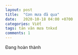 ```yaml
---
layout: post
title:  "Cơn mưa đã qua"
date:   2020-10-18 04:00 +0700
categories: Viết
tags: tản văn mưa tnkxd
comments: 1
---
```

Đang hoàn thành